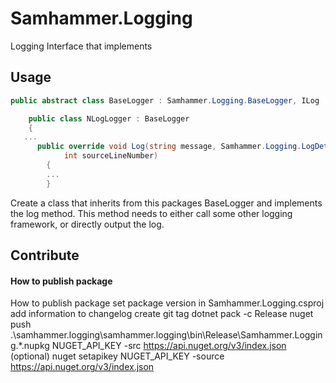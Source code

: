 # Samhammer.Logging

Logging Interface that implements 

## Usage
```csharp
public abstract class BaseLogger : Samhammer.Logging.BaseLogger, ILog
```

```csharp
    public class NLogLogger : BaseLogger
    {
   ...
      public override void Log(string message, Samhammer.Logging.LogDetails details, Samhammer.Logging.LogLevel loglevel, Exception ex, string memberName, string sourceFilePath,
            int sourceLineNumber)
        {
        ...
        }
```

Create a class that inherits from this packages BaseLogger and implements the log method. This method needs to either call some other logging framework, or directly output the log.

## Contribute

#### How to publish package
How to publish package
set package version in Samhammer.Logging.csproj
add information to changelog
create git tag
dotnet pack -c Release
nuget push .\samhammer.logging\samhammer.logging\bin\Release\Samhammer.Logging.*.nupkg NUGET_API_KEY -src https://api.nuget.org/v3/index.json
(optional) nuget setapikey NUGET_API_KEY -source https://api.nuget.org/v3/index.json
